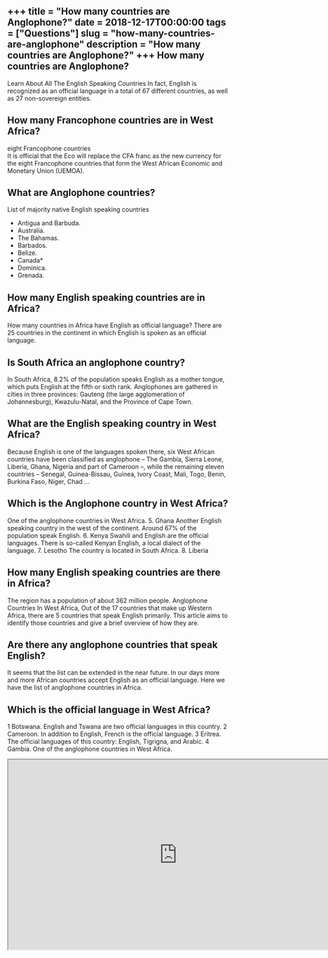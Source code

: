 +++
title = "How many countries are Anglophone?"
date = 2018-12-17T00:00:00
tags = ["Questions"]
slug = "how-many-countries-are-anglophone"
description = "How many countries are Anglophone?"
+++
How many countries are Anglophone?
----------------------------------

Learn About All The English Speaking Countries In fact, English is recognized as an official language in a total of 67 different countries, as well as 27 non-sovereign entities.

How many Francophone countries are in West Africa?
--------------------------------------------------

eight Francophone countries  
It is official that the Eco will replace the CFA franc as the new currency for the eight Francophone countries that form the West African Economic and Monetary Union (UEMOA).

What are Anglophone countries?
------------------------------

List of majority native English speaking countries

- Antigua and Barbuda.
- Australia.
- The Bahamas.
- Barbados.
- Belize.
- Canada\*
- Dominica.
- Grenada.

How many English speaking countries are in Africa?
--------------------------------------------------

How many countries in Africa have English as official language? There are 25 countries in the continent in which English is spoken as an official language.

Is South Africa an anglophone country?
--------------------------------------

In South Africa, 8.2% of the population speaks English as a mother tongue, which puts English at the fifth or sixth rank. Anglophones are gathered in cities in three provinces: Gauteng (the large agglomeration of Johannesburg), Kwazulu-Natal, and the Province of Cape Town.

What are the English speaking country in West Africa?
-----------------------------------------------------

Because English is one of the languages spoken there, six West African countries have been classified as anglophone – The Gambia, Sierra Leone, Liberia, Ghana, Nigeria and part of Cameroon –, while the remaining eleven countries – Senegal, Guinea-Bissau, Guinea, Ivory Coast, Mali, Togo, Benin, Burkina Faso, Niger, Chad …

Which is the Anglophone country in West Africa?
-----------------------------------------------

One of the anglophone countries in West Africa. 5. Ghana Another English speaking country in the west of the continent. Around 67% of the population speak English. 6. Kenya Swahili and English are the official languages. There is so-called Kenyan English, a local dialect of the language. 7. Lesotho The country is located in South Africa. 8. Liberia

How many English speaking countries are there in Africa?
--------------------------------------------------------

The region has a population of about 362 million people. Anglophone Countries In West Africa, Out of the 17 countries that make up Western Africa, there are 5 countries that speak English primarily. This article aims to identify those countries and give a brief overview of how they are.

Are there any anglophone countries that speak English?
------------------------------------------------------

It seems that the list can be extended in the near future. In our days more and more African countries accept English as an official language. Here we have the list of anglophone countries in Africa.

Which is the official language in West Africa?
----------------------------------------------

1 Botswana. English and Tswana are two official languages in this country. 2 Cameroon. In addition to English, French is the official language. 3 Eritrea. The official languages of this country: English, Tigrigna, and Arabic. 4 Gambia. One of the anglophone countries in West Africa.

<iframe allow="accelerometer; autoplay; clipboard-write; encrypted-media; gyroscope; picture-in-picture" allowfullscreen="" class="__youtube_prefs__  epyt-is-override  no-lazyload" data-no-lazy="1" data-origheight="433" data-origwidth="770" data-skipgform_ajax_framebjll="" height="433" id="_ytid_60867" loading="lazy" src="https://www.youtube.com/embed/W7uN50vU12I?enablejsapi=1&autoplay=0&cc_load_policy=0&cc_lang_pref=&iv_load_policy=1&loop=0&modestbranding=0&rel=1&fs=1&playsinline=0&autohide=2&theme=dark&color=red&controls=1&" title="YouTube player" width="770"></iframe>